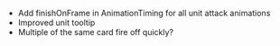 
- Add finishOnFrame in AnimationTiming for all unit attack animations
- Improved unit tooltip
- Multiple of the same card fire off quickly?